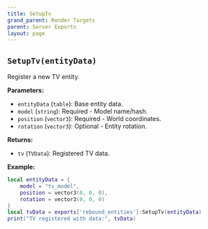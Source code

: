 ```yaml
---
title: SetupTv
grand_parent: Render Targets
parent: Server Exports
layout: page
---
```


## `SetupTv(entityData)`
Register a new TV entity.

**Parameters:**
- `entityData` (`table`): Base entity data.
- `model` (`string`): Required - Model name/hash.
- `position` (`vector3`): Required - World coordinates.
- `rotation` (`vector3`): Optional - Entity rotation.

**Returns:**
- `tv` (`TVData`): Registered TV data.

**Example:**
```lua
local entityData = {
    model = "tv_model",
    position = vector3(0, 0, 0),
    rotation = vector3(0, 0, 0)
}
local tvData = exports['rebound_entities']:SetupTv(entityData)
print("TV registered with data:", tvData)
```